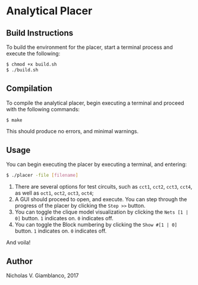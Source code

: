 # Analytical Placer #

## Build Instructions ##
To build the environment for the placer, start a terminal process and execute the following:

```bash
$ chmod +x build.sh
$ ./build.sh
```

## Compilation ##

To compile the analytical placer, begin executing a terminal and proceed with the following commands:

```bash
$ make
```

This should produce no errors, and minimal warnings.

## Usage ##

You can begin executing the placer by executing a terminal, and entering:

```bash
$ ./placer -file [filename]
```

1. There are several options for test circuits, such as `cct1`, `cct2`, `cct3`, `cct4`, as well as `oct1`, `oct2`, `oct3`, `oct4`;
2. A GUI should proceed to open, and execute. You can step through the progress of the placer by clicking the `Step >>` button. 
3. You can toggle the clique model visualization by clicking the `Nets [1 | 0]` button. `1` indicates on. `0` indicates off.
4. You can toggle the Block numbering by clicking the `Show #[1 | 0]` button. `1` indicates on. `0` indicates off.

And voila!

## Author ##

Nicholas V. Giamblanco, 2017
